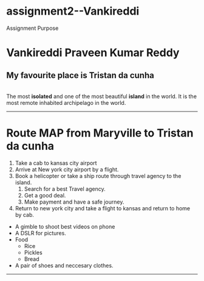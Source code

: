 # assignment2--Vankireddi
Assignment Purpose
# Vankireddi Praveen Kumar Reddy 
## My favourite place is Tristan da cunha
<br> The most **isolated** and one of the most beautiful **island** in the world. It is the most remote inhabited archipelago in the world.

---

# Route MAP from Maryville to Tristan da cunha
1. Take a cab to kansas city airport
2. Arrive at New york city airport by a flight.
3. Book a helicopter or take a ship route through travel agency to the island.
   1. Search for a best Travel agency.
   2. Get a good deal.
   3. Make payment and have a safe journey.
4. Return to new york city and take a flight to kansas and return to home by cab.

* A gimble to shoot best videos on phone
* A DSLR for pictures.
* Food
  * Rice
  * Pickles
  * Bread
* A pair of shoes and neccesary clothes.

---